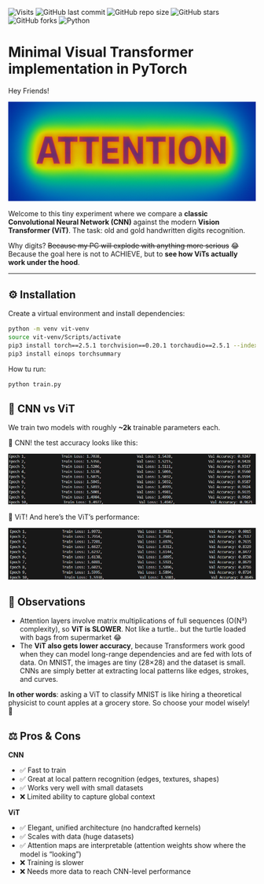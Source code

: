 ![Visits](https://api.visitorbadge.io/api/VisitorHit?user=Vitgracer&repo=vit-from-scratch&countColor=%237B1E7A)
![GitHub last commit](https://img.shields.io/github/last-commit/Vitgracer/vit-from-scratch?color=blue)
![GitHub repo size](https://img.shields.io/github/repo-size/Vitgracer/vit-from-scratch?color=green)
![GitHub stars](https://img.shields.io/github/stars/Vitgracer/vit-from-scratch?style=social)
![GitHub forks](https://img.shields.io/github/forks/Vitgracer/vit-from-scratch?style=social)
![Python](https://img.shields.io/badge/Python-3776AB.svg?logo=python&logoColor=white)

# Minimal Visual Transformer implementation in PyTorch
Hey Friends! 

<img src="resources/attention.png" width="700" />

Welcome to this tiny experiment where we compare a **classic Convolutional Neural Network (CNN)** against the modern **Vision Transformer (ViT)**.
The task: old and gold handwritten digits recognition.

Why digits? ~~Because my PC will explode with anything more serious~~ 😂 Because the goal here is not to ACHIEVE, but to **see how ViTs actually work under the hood**. 

---

## ⚙️ Installation  

Create a virtual environment and install dependencies:  

```bash
python -m venv vit-venv
source vit-venv/Scripts/activate
pip3 install torch==2.5.1 torchvision==0.20.1 torchaudio==2.5.1 --index-url https://download.pytorch.org/whl/cu124
pip3 install einops torchsummary
```

How tu run: 
```bash
python train.py
```

## 🥊 CNN vs ViT

We train two models with roughly **~2k** trainable parameters each.

🔵 CNN! the test accuracy looks like this:

![CNN](resources/cnn_training_result.png)

🔴 ViT! And here’s the ViT’s performance:

![VIT](resources/vit_training_result.png)

## 🤔 Observations
- Attention layers involve matrix multiplications of full sequences (O(N²) complexity), so **ViT is SLOWER**. Not like a turtle.. but the turtle loaded with bags from supermarket 😂
- The **ViT also gets lower accuracy**, because Transformers work good when they can model long-range dependencies and are fed with lots of data. On MNIST, the images are tiny (28×28) and the dataset is small. CNNs are simply better at extracting local patterns like edges, strokes, and curves.

**In other words**: asking a ViT to classify MNIST is like hiring a theoretical physicist to count apples at a grocery store. So choose your model wisely! 🧐

## ⚖️ Pros & Cons
**CNN** 
- ✅ Fast to train
- ✅ Great at local pattern recognition (edges, textures, shapes)
- ✅ Works very well with small datasets
- ❌ Limited ability to capture global context

**ViT**

- ✅ Elegant, unified architecture (no handcrafted kernels)
- ✅ Scales with data (huge datasets)
- ✅ Attention maps are interpretable (attention weights show where the model is “looking”)
- ❌ Training is slower
- ❌ Needs more data to reach CNN-level performance
